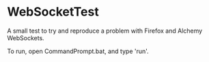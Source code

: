
# WebSocketTest

A small test to try and reproduce a problem with Firefox and Alchemy WebSockets.

To run, open CommandPrompt.bat, and type 'run'.


